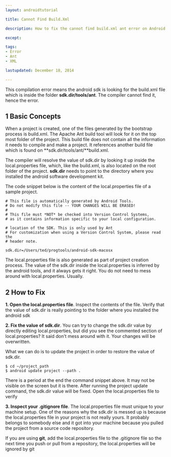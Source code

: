 ```yaml
---
layout: androidtutorial

title: Cannot Find Build.Xml

description: How to fix the cannot find build.xml ant error on Android

except:

tags:
- Error
- Ant
- XML

lastupdated: December 18, 2014

---
```


This compilation error means the android sdk is looking for the build.xml file which is inside the folder **sdk.dir/tools/ant**. The compiler cannot find it, hence the error.


## 1 Basic Concepts

When a project is created, one of the files generated by the bootstrap process is build.xml. The Apache Ant build tool will look for it on the top most folder of the project. This build file does not contain all the information it needs to compile and make a project. It references another build file which is found on **sdk.dir/tools/ant/**build.xml. 

The compiler will resolve the value of sdk.dir by looking it up inside the local.properties file, which, like the build.xml, is also located on the root folder of the project. **sdk.dir** needs to point to the directory where you installed the android software development kit. 

The code snippet below is the content of the local.properties file of a sample project.

~~~
# This file is automatically generated by Android Tools.
# Do not modify this file -- YOUR CHANGES WILL BE ERASED!
#
# This file must *NOT* be checked into Version Control Systems,
# as it contains information specific to your local configuration.

# location of the SDK. This is only used by Ant
# For customization when using a Version Control System, please read the
# header note.

sdk.dir=/Users/ted/progtools/android-sdk-macosx
~~~

The local.properties file is also generated as part of project creation process. The value of the sdk.dir inside the local.properties is inferred by the android tools, and it always gets it right. You do not need to mess around with local.properties. Usually.

## 2 How to Fix

**1. Open the local.properties file**. Inspect the contents of the file. Verify that the value of sdk.dir is really pointing to the folder where you installed the android sdk 

**2. Fix the value of sdk.dir**. You can try to change the sdk.dir value by directly editing local.properties, but did you see the commented section of local.properties? It said don't mess around with it. Your changes will be overwritten. 

What we can do is to update the project in order to restore the value of sdk.dir. 

~~~
$ cd ~/project_path
$ android update project --path .
~~~

There is a period at the end the command snippet above. It may not be visible on the screen but it is there. After running the project update command, the sdk.dir value will be fixed. Open the local.properties file to verify

**3. Inspect your .gitignore file**. The local.properties file must unique to your machine setup. One of the reasons why the sdk.dir is messed up is because the local.properties file in your project is not really yours. It probably belongs to somebody else and it got into your machine because you pulled the project from a source code repository.

If you are using **git**, add the local.properties file to the .gitignore file so the next time you push or pull from a repository, the local.properties will be ignored by git










